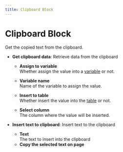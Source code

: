 ```yaml
---
title: Clipboard Block
---
```


# Clipboard Block

Get the copied text from the clipboard.

- **Get clipboard data**: Retrieve data from the clipboard
	- **Assign to variable** <br>
		Whether assign the value into a [variable](../workflow/variables.md) or not.

	- **Variable name** <br>
		Name of the variable to assign the value.

	- **Insert to table** <br>
		Whether insert the value into the [table](../workflow/table.md) or not.

	- **Select column** <br>
		The column where the value will be inserted.

- **Insert text to clipboard**: Insert text to the clipboard
	- **Text** <br>
		The text to insert into the clipboard
	- **Copy the selected text on page**